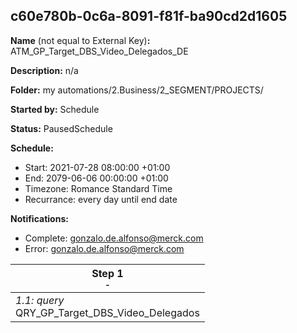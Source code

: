 ## c60e780b-0c6a-8091-f81f-ba90cd2d1605

**Name** (not equal to External Key)**:** ATM_GP_Target_DBS_Video_Delegados_DE

**Description:** n/a

**Folder:** my automations/2.Business/2_SEGMENT/PROJECTS/

**Started by:** Schedule

**Status:** PausedSchedule

**Schedule:**

* Start: 2021-07-28 08:00:00 +01:00
* End: 2079-06-06 00:00:00 +01:00
* Timezone: Romance Standard Time
* Recurrance: every day until end date

**Notifications:**

* Complete: gonzalo.de.alfonso@merck.com
* Error: gonzalo.de.alfonso@merck.com

| Step 1<br>_<small>-</small>_ |
| --- |
| _1.1: query_<br>QRY_GP_Target_DBS_Video_Delegados |

